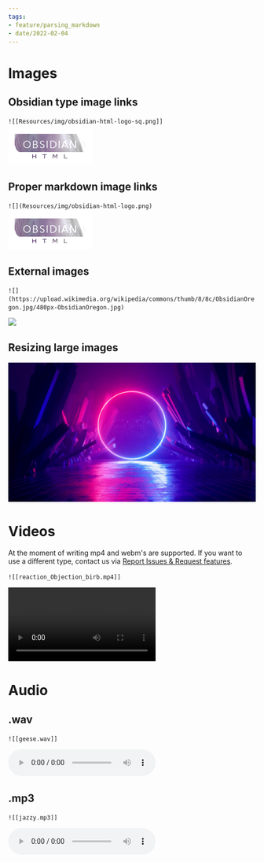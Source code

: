 ```yaml
---
tags:
- feature/parsing_markdown
- date/2022-02-04
---
```

   
# Images   
## Obsidian type image links    
`![[Resources/img/obsidian-html-logo-sq.png]]`   
![](../Resources/img/obsidian-html-logo.png)   
   
## Proper markdown image links   
`![](Resources/img/obsidian-html-logo.png)`   
![](../Resources/img/obsidian-html-logo.png)   
   
## External images   
`![](https://upload.wikimedia.org/wikipedia/commons/thumb/8/8c/ObsidianOregon.jpg/480px-ObsidianOregon.jpg)`   
   
![](https://upload.wikimedia.org/wikipedia/commons/thumb/8/8c/ObsidianOregon.jpg/480px-ObsidianOregon.jpg)   
   
## Resizing large images   
![](../Resources/img/wide-image.jpg)   
   
# Videos   
At the moment of writing mp4 and webm's are supported. If you want to use a different type, contact us via [Report Issues & Request features](../General%20Information/Report%20Issues%20%26%20Request%20features.md).   
   
`![[reaction_Objection_birb.mp4]]`   
   
<video controls><source src="../Resources/mp4/reaction_Objection_birb.mp4" type="video/mp4">Your browser does not support the video tag.</video>   
   
# Audio   
##  .wav   
 `![[geese.wav]]`   
    
 <audio controls>   
    <source src="../Resources/audio/geese.wav" type="audio/x-wav">   
  Your browser does not support the audio element.   
</audio>    
   
## .mp3   
 `![[jazzy.mp3]]`   
    
 <audio controls>   
    <source src="../Resources/audio/jazzy.mp3" type="audio/mpeg">   
  Your browser does not support the audio element.   
</audio> 
